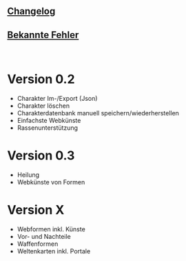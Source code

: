 ## [Changelog](https://github.com/christophergoltz/imago-app/blob/develop/Changelog.md)
## [Bekannte Fehler](https://github.com/christophergoltz/imago-app/issues?q=is%3Aissue+is%3Aopen+label%3Abug)

<br/>

# Version 0.2
- Charakter Im-/Export (Json)
- Charakter löschen
- Charakterdatenbank manuell speichern/wiederherstellen
- Einfachste Webkünste
- Rassenunterstützung

# Version 0.3
- Heilung
- Webkünste von Formen

# Version X
- Webformen inkl. Künste
- Vor- und Nachteile
- Waffenformen
- Weltenkarten inkl. Portale
